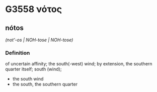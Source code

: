 # G3558 νότος

## nótos

_(not'-os | NOH-tose | NOH-tose)_

### Definition

of uncertain affinity; the south(-west) wind; by extension, the southern quarter itself; south (wind); 

- the south wind
- the south, the southern quarter
